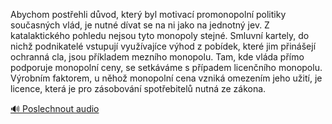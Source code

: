 
Abychom postřehli důvod, který byl motivací promonopolní politiky současných vlád, je nutné dívat se na ni jako na jednotný jev. Z katalaktického pohledu nejsou tyto monopoly stejné. Smluvní kartely, do nichž podnikatelé vstupují využívajíce výhod z pobídek, které jim přinášejí ochranná cla, jsou příkladem mezního monopolu. Tam, kde vláda přímo podporuje monopolní ceny, se setkáváme s případem licenčního monopolu. Výrobním faktorem, u něhož monopolní cena vzniká omezením jeho užití, je licence, která je pro zásobování spotřebitelů nutná ze zákona.

[🔊 Poslechnout audio](/data/7-paragraphs/audio/chapter_67/para_001-Abychom-postehli-dvod-kter-byl-motivac-promon.mp3)
